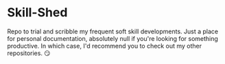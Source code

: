 # Skill-Shed
Repo to trial and scribble my frequent soft skill developments. Just a place for personal documentation, absolutely null if you're looking for something productive. In which case, I'd recommend you to check out my other repositories. :smirk:
